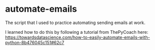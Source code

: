 # automate-emails
The script that I used to practice automating sending emails at work.

I learned how to do this by following a tutorial from ThePyCoach here: https://towardsdatascience.com/how-to-easily-automate-emails-with-python-8b476045c151#62c7
